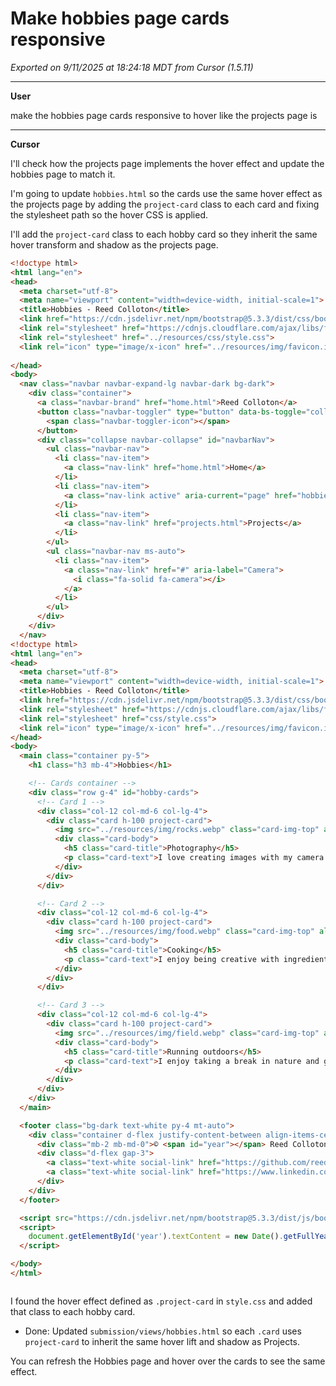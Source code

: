 # Make hobbies page cards responsive
_Exported on 9/11/2025 at 18:24:18 MDT from Cursor (1.5.11)_

---

**User**

make the hobbies page cards responsive to hover like the projects page is

---

**Cursor**

I'll check how the projects page implements the hover effect and update the hobbies page to match it.

I'm going to update `hobbies.html` so the cards use the same hover effect as the projects page by adding the `project-card` class to each card and fixing the stylesheet path so the hover CSS is applied.

I'll add the `project-card` class to each hobby card so they inherit the same hover transform and shadow as the projects page.

```html
<!doctype html>
<html lang="en">
<head>
  <meta charset="utf-8">
  <meta name="viewport" content="width=device-width, initial-scale=1">
  <title>Hobbies - Reed Colloton</title>
  <link href="https://cdn.jsdelivr.net/npm/bootstrap@5.3.3/dist/css/bootstrap.min.css" rel="stylesheet">
  <link rel="stylesheet" href="https://cdnjs.cloudflare.com/ajax/libs/font-awesome/6.5.2/css/all.min.css">
  <link rel="stylesheet" href="../resources/css/style.css">
  <link rel="icon" type="image/x-icon" href="../resources/img/favicon.ico">
  
</head>
<body>
  <nav class="navbar navbar-expand-lg navbar-dark bg-dark">
    <div class="container">
      <a class="navbar-brand" href="home.html">Reed Colloton</a>
      <button class="navbar-toggler" type="button" data-bs-toggle="collapse" data-bs-target="#navbarNav" aria-controls="navbarNav" aria-expanded="false" aria-label="Toggle navigation">
        <span class="navbar-toggler-icon"></span>
      </button>
      <div class="collapse navbar-collapse" id="navbarNav">
        <ul class="navbar-nav">
          <li class="nav-item">
            <a class="nav-link" href="home.html">Home</a>
          </li>
          <li class="nav-item">
            <a class="nav-link active" aria-current="page" href="hobbies.html">Hobbies</a>
          </li>
          <li class="nav-item">
            <a class="nav-link" href="projects.html">Projects</a>
          </li>
        </ul>
        <ul class="navbar-nav ms-auto">
          <li class="nav-item">
            <a class="nav-link" href="#" aria-label="Camera">
              <i class="fa-solid fa-camera"></i>
            </a>
          </li>
        </ul>
      </div>
    </div>
  </nav>
<!doctype html>
<html lang="en">
<head>
  <meta charset="utf-8">
  <meta name="viewport" content="width=device-width, initial-scale=1">
  <title>Hobbies - Reed Colloton</title>
  <link href="https://cdn.jsdelivr.net/npm/bootstrap@5.3.3/dist/css/bootstrap.min.css" rel="stylesheet">
  <link rel="stylesheet" href="https://cdnjs.cloudflare.com/ajax/libs/font-awesome/6.5.2/css/all.min.css">
  <link rel="stylesheet" href="css/style.css">
  <link rel="icon" type="image/x-icon" href="../resources/img/favicon.ico">
</head>
<body>
  <main class="container py-5">
    <h1 class="h3 mb-4">Hobbies</h1>

    <!-- Cards container -->
    <div class="row g-4" id="hobby-cards">
      <!-- Card 1 -->
      <div class="col-12 col-md-6 col-lg-4">
        <div class="card h-100 project-card">
          <img src="../resources/img/rocks.webp" class="card-img-top" alt="rocks" loading="lazy">
          <div class="card-body">
            <h5 class="card-title">Photography</h5>
            <p class="card-text">I love creating images with my camera that look good and tell a story.</p>
          </div>
        </div>
      </div>

      <!-- Card 2 -->
      <div class="col-12 col-md-6 col-lg-4">
        <div class="card h-100 project-card">
          <img src="../resources/img/food.webp" class="card-img-top" alt="food" loading="lazy">
          <div class="card-body">
            <h5 class="card-title">Cooking</h5>
            <p class="card-text">I enjoy being creative with ingredients and creating something that tastes good.</p>
          </div>
        </div>
      </div>

      <!-- Card 3 -->
      <div class="col-12 col-md-6 col-lg-4">
        <div class="card h-100 project-card">
          <img src="../resources/img/field.webp" class="card-img-top" alt="field" loading="lazy">
          <div class="card-body">
            <h5 class="card-title">Running outdoors</h5>
            <p class="card-text">I enjoy taking a break in nature and getting some exercise.</p>
          </div>
        </div>
      </div>
    </div>
  </main>

  <footer class="bg-dark text-white py-4 mt-auto">
    <div class="container d-flex justify-content-between align-items-center flex-column flex-md-row">
      <div class="mb-2 mb-md-0">© <span id="year"></span> Reed Colloton</div>
      <div class="d-flex gap-3">
        <a class="text-white social-link" href="https://github.com/reed-colloton" aria-label="GitHub"><i class="fab fa-github fa-lg"></i></a>
        <a class="text-white social-link" href="https://www.linkedin.com/in/reed-colloton" aria-label="LinkedIn"><i class="fab fa-linkedin fa-lg"></i></a>
      </div>
    </div>
  </footer>

  <script src="https://cdn.jsdelivr.net/npm/bootstrap@5.3.3/dist/js/bootstrap.bundle.min.js"></script>
  <script>
    document.getElementById('year').textContent = new Date().getFullYear();
  </script>

</body>
</html>



```

I found the hover effect defined as `.project-card` in `style.css` and added that class to each hobby card.

- Done: Updated `submission/views/hobbies.html` so each `.card` uses `project-card` to inherit the same hover lift and shadow as Projects.

You can refresh the Hobbies page and hover over the cards to see the same effect.

